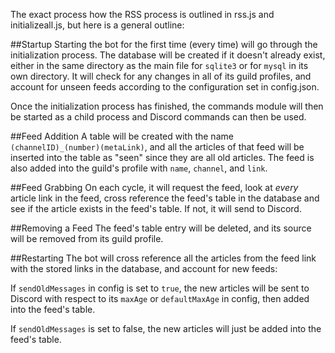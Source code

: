 The exact process how the RSS process is outlined in rss.js and initializeall.js, but here is a general outline:

##Startup
Starting the bot for the first time (every time) will go through the initialization process. The database will be created if it doesn't already exist, either in the same directory as the main file for `sqlite3` or for `mysql` in its own directory. It will check for any changes in all of its guild profiles, and account for unseen feeds according to the configuration set in config.json.

Once the initialization process has finished, the commands module will then be started as a child process and Discord commands can then be used.

##Feed Addition
A table will be created with the name `(channelID)_(number)(metaLink)`, and all the articles of that feed will be inserted into the table as "seen" since they are all old articles. The feed is also added into the guild's profile with `name`, `channel`, and `link`.

##Feed Grabbing
On each cycle, it will request the feed, look at *every* article link in the feed, cross reference the feed's table in the database and see if the article exists in the feed's table. If not, it will send to Discord.

##Removing a Feed
The feed's table entry will be deleted, and its source will be removed from its guild profile.

##Restarting
The bot will cross reference all the articles from the feed link with the stored links in the database, and account for new feeds:

If `sendOldMessages` in config is set to `true`, the new articles will be sent to Discord with respect to its `maxAge` or `defaultMaxAge` in config, then added into the feed's table.

If `sendOldMessages` is set to false, the new articles will just be added into the feed's table.